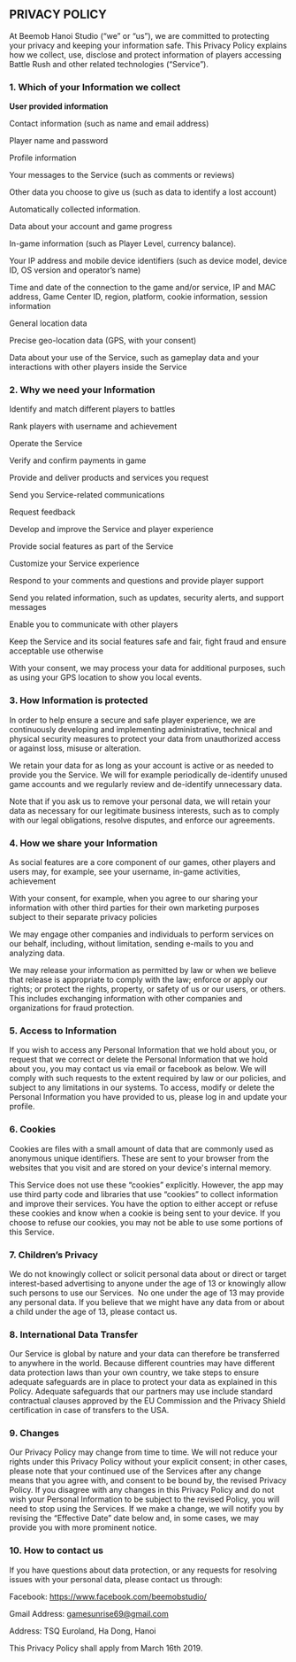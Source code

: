 ## PRIVACY POLICY

At Beemob Hanoi Studio (“we” or “us”), we are committed to protecting your privacy and keeping your information safe. This Privacy Policy explains how we collect, use, disclose and protect information of players accessing Battle Rush and other related technologies (“Service”).

### 1. Which of your Information we collect

<b> User provided information </b>

Contact information (such as name and email address)

Player name and password

Profile information 

Your messages to the Service (such as comments or reviews)

Other data you choose to give us (such as data to identify a lost account)

Automatically collected information.

Data about your account and game progress

In-game information (such as Player Level, currency balance).

Your IP address and mobile device identifiers (such as device model, device ID, OS version and operator’s name)

Time and date of the connection to the game and/or service, IP and MAC address, Game Center ID, region, platform, cookie information, session information

General location data

Precise geo-location data (GPS, with your consent)

Data about your use of the Service, such as gameplay data and your interactions with other players inside the Service

### 2. Why we need your Information

Identify and match different players to battles

Rank players with username and achievement

Operate the Service

Verify and confirm payments in game

Provide and deliver products and services you request

Send you Service-related communications

Request feedback

Develop and improve the Service and player experience

Provide social features as part of the Service

Customize your Service experience

Respond to your comments and questions and provide player support

Send you related information, such as updates, security alerts, and support messages

Enable you to communicate with other players

Keep the Service and its social features safe and fair, fight fraud and ensure acceptable use otherwise

With your consent, we may process your data for additional purposes, such as using your GPS location to show you local events.

### 3. How Information is protected

In order to help ensure a secure and safe player experience, we are continuously developing and implementing administrative, technical and physical security measures to protect your data from unauthorized access or against loss, misuse or alteration.

We retain your data for as long as your account is active or as needed to provide you the Service. We will for example periodically de-identify unused game accounts and we regularly review and de-identify unnecessary data.

Note that if you ask us to remove your personal data, we will retain your data as necessary for our legitimate business interests, such as to comply with our legal obligations, resolve disputes, and enforce our agreements.

### 4. How we share your Information

As social features are a core component of our games, other players and users may, for example, see your username, in-game activities, achievement

With your consent, for example, when you agree to our sharing your information with other third parties for their own marketing purposes subject to their separate privacy policies

We may engage other companies and individuals to perform services on our behalf, including, without limitation, sending e-mails to you and analyzing data.

We may release your information as permitted by law or when we believe that release is appropriate to comply with the law; enforce or apply our rights; or protect the rights, property, or safety of us or our users, or others. This includes exchanging information with other companies and organizations for fraud protection.

### 5. Access to Information

If you wish to access any Personal Information that we hold about you, or request that we correct or delete the Personal Information that we hold about you, you may contact us via email or facebook as below. We will comply with such requests to the extent required by law or our policies, and subject to any limitations in our systems. To access, modify or delete the Personal Information you have provided to us, please log in and update your profile.

### 6. Cookies

Cookies are files with a small amount of data that are commonly used as anonymous unique identifiers. These are sent to your browser from the websites that you visit and are stored on your device's internal memory.

This Service does not use these “cookies” explicitly. However, the app may use third party code and libraries that use “cookies” to collect information and improve their services. You have the option to either accept or refuse these cookies and know when a cookie is being sent to your device. If you choose to refuse our cookies, you may not be able to use some portions of this Service.

### 7. Children’s Privacy

We do not knowingly collect or solicit personal data about or direct or target interest-based advertising to anyone under the age of 13 or knowingly allow such persons to use our Services.  No one under the age of 13 may provide any personal data. If you believe that we might have any data from or about a child under the age of 13, please contact us.

### 8. International Data Transfer

Our Service is global by nature and your data can therefore be transferred to anywhere in the world. Because different countries may have different data protection laws than your own country, we take steps to ensure adequate safeguards are in place to protect your data as explained in this Policy. Adequate safeguards that our partners may use include standard contractual clauses approved by the EU Commission and the Privacy Shield certification in case of transfers to the USA.

### 9. Changes

Our Privacy Policy may change from time to time. We will not reduce your rights under this Privacy Policy without your explicit consent; in other cases, please note that your continued use of the Services after any change means that you agree with, and consent to be bound by, the revised Privacy Policy. If you disagree with any changes in this Privacy Policy and do not wish your Personal Information to be subject to the revised Policy, you will need to stop using the Services. If we make a change, we will notify you by revising the “Effective Date” date below and, in some cases, we may provide you with more prominent notice.

### 10. How to contact us

If you have questions about data protection, or any requests for resolving issues with your personal data, please contact us through:

Facebook: https://www.facebook.com/beemobstudio/

Gmail Address: gamesunrise69@gmail.com

Address: TSQ Euroland, Ha Dong, Hanoi

This Privacy Policy shall apply from March 16th 2019.

